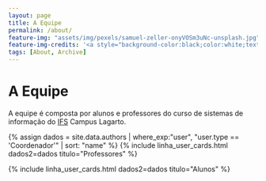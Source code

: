 ```yaml
---
layout: page
title: A Equipe
permalink: /about/
feature-img: "assets/img/pexels/samuel-zeller-onyVOSm3uNc-unsplash.jpg"
feature-img-credits: '<a style="background-color:black;color:white;text-decoration:none;padding:4px 6px;font-family:-apple-system, BlinkMacSystemFont, &quot;San Francisco&quot;, &quot;Helvetica Neue&quot;, Helvetica, Ubuntu, Roboto, Noto, &quot;Segoe UI&quot;, Arial, sans-serif;font-size:12px;font-weight:bold;line-height:1.2;display:inline-block;border-radius:3px" href="https://unsplash.com/@samuelzeller?utm_medium=referral&amp;utm_campaign=photographer-credit&amp;utm_content=creditBadge" target="_blank" rel="noopener noreferrer" title="Download free do whatever you want high-resolution photos from Samuel Zeller"><span style="display:inline-block;padding:2px 3px"><svg xmlns="http://www.w3.org/2000/svg" style="height:12px;width:auto;position:relative;vertical-align:middle;top:-2px;fill:white" viewBox="0 0 32 32"><title>unsplash-logo</title><path d="M10 9V0h12v9H10zm12 5h10v18H0V14h10v9h12v-9z"></path></svg></span><span style="display:inline-block;padding:2px 3px">Samuel Zeller</span></a>'
tags: [About, Archive]
---
```


# A Equipe

A equipe é composta por alunos e professores do curso de sistemas de informação do [IFS](https://www.ifs.edu.br/") Campus Lagarto.


{% assign dados = site.data.authors | where_exp:"user",  "user.type == 'Coordenador'"  | sort: "name"  %}
{% include linha_user_cards.html dados2=dados titulo="Professores" %}

{% include linha_user_cards.html dados2=dados titulo="Alunos" %}